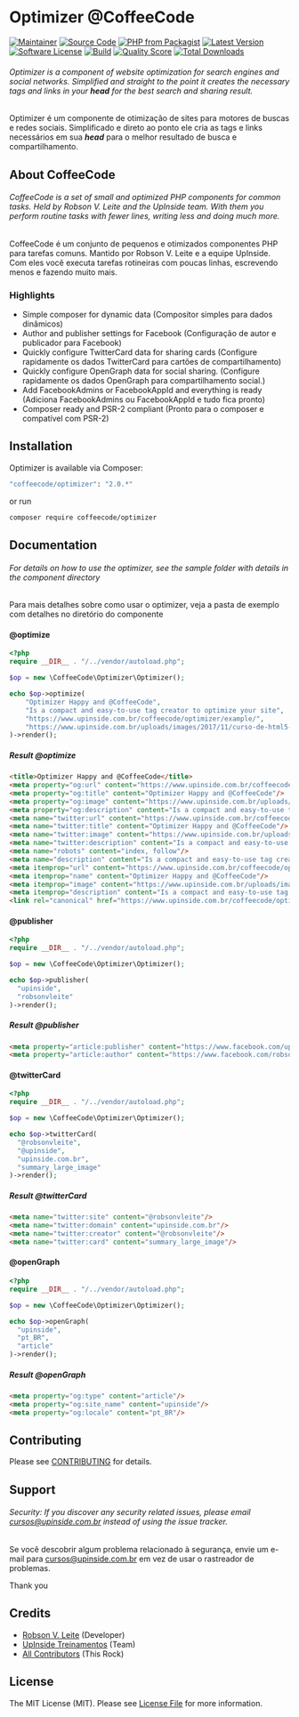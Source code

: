 # Optimizer @CoffeeCode

[![Maintainer](http://img.shields.io/badge/maintainer-@robsonvleite-blue.svg?style=flat-square)](https://twitter.com/robsonvleite)
[![Source Code](http://img.shields.io/badge/source-coffeecode/optimizer-blue.svg?style=flat-square)](https://github.com/robsonvleite/optimizer)
[![PHP from Packagist](https://img.shields.io/packagist/php-v/coffeecode/optimizer.svg?style=flat-square)](https://packagist.org/packages/coffeecode/paginator)
[![Latest Version](https://img.shields.io/github/release/robsonvleite/optimizer.svg?style=flat-square)](https://github.com/robsonvleite/optimizer/releases)
[![Software License](https://img.shields.io/badge/license-MIT-brightgreen.svg?style=flat-square)](LICENSE)
[![Build](https://img.shields.io/scrutinizer/build/g/robsonvleite/optimizer.svg?style=flat-square)](https://scrutinizer-ci.com/g/robsonvleite/optimizer)
[![Quality Score](https://img.shields.io/scrutinizer/g/robsonvleite/optimizer.svg?style=flat-square)](https://scrutinizer-ci.com/g/robsonvleite/optimizer)
[![Total Downloads](https://img.shields.io/packagist/dt/coffeecode/optimizer.svg?style=flat-square)](https://packagist.org/packages/coffeecode/optimizer)

###### Optimizer is a component of website optimization for search engines and social networks. Simplified and straight to the point it creates the necessary tags and links in your ***head*** for the best search and sharing result.

Optimizer é um componente de otimização de sites para motores de buscas e redes sociais. Simplificado e direto ao ponto ele cria as tags e links necessários em sua ***head*** para o melhor resultado de busca e compartilhamento.

## About CoffeeCode

###### CoffeeCode is a set of small and optimized PHP components for common tasks. Held by Robson V. Leite and the UpInside team. With them you perform routine tasks with fewer lines, writing less and doing much more.

CoffeeCode é um conjunto de pequenos e otimizados componentes PHP para tarefas comuns. Mantido por Robson V. Leite e a equipe UpInside. Com eles você executa tarefas rotineiras com poucas linhas, escrevendo menos e fazendo muito mais.

### Highlights

- Simple composer for dynamic data (Compositor simples para dados dinâmicos)
- Author and publisher settings for Facebook (Configuração de autor e publicador para Facebook)
- Quickly configure TwitterCard data for sharing cards (Configure rapidamente os dados TwitterCard para cartões de compartilhamento)
- Quickly configure OpenGraph data for social sharing. (Configure rapidamente os dados OpenGraph para compartilhamento social.)
- Add FacebookAdmins or FacebookAppId and everything is ready (Adiciona FacebookAdmins ou FacebookAppId e tudo fica pronto)
- Composer ready and PSR-2 compliant (Pronto para o composer e compatível com PSR-2)

## Installation

Optimizer is available via Composer:

```bash
"coffeecode/optimizer": "2.0.*"
```

or run

```bash
composer require coffeecode/optimizer
```

## Documentation

###### For details on how to use the optimizer, see the sample folder with details in the component directory

Para mais detalhes sobre como usar o optimizer, veja a pasta de exemplo com detalhes no diretório do componente

#### @optimize

```php
<?php
require __DIR__ . "/../vendor/autoload.php";

$op = new \CoffeeCode\Optimizer\Optimizer();

echo $op->optimize(
    "Optimizer Happy and @CoffeeCode",
    "Is a compact and easy-to-use tag creator to optimize your site",
    "https://www.upinside.com.br/coffeecode/optimizer/example/",
    "https://www.upinside.com.br/uploads/images/2017/11/curso-de-html5-preparando-ambiente-de-trabalho-aula-02-1511276983.jpg"
)->render();
```

##### Result @optimize

````html
<title>Optimizer Happy and @CoffeeCode</title>
<meta property="og:url" content="https://www.upinside.com.br/coffeecode/optimizer/example/"/>
<meta property="og:title" content="Optimizer Happy and @CoffeeCode"/>
<meta property="og:image" content="https://www.upinside.com.br/uploads/images/2017/11/curso-de-html5-preparando-ambiente-de-trabalho-aula-02-1511276983.jpg"/>
<meta property="og:description" content="Is a compact and easy-to-use tag creator to optimize your site"/>
<meta name="twitter:url" content="https://www.upinside.com.br/coffeecode/optimizer/example/"/>
<meta name="twitter:title" content="Optimizer Happy and @CoffeeCode"/>
<meta name="twitter:image" content="https://www.upinside.com.br/uploads/images/2017/11/curso-de-html5-preparando-ambiente-de-trabalho-aula-02-1511276983.jpg"/>
<meta name="twitter:description" content="Is a compact and easy-to-use tag creator to optimize your site"/>
<meta name="robots" content="index, follow"/>
<meta name="description" content="Is a compact and easy-to-use tag creator to optimize your site"/>
<meta itemprop="url" content="https://www.upinside.com.br/coffeecode/optimizer/example/"/>
<meta itemprop="name" content="Optimizer Happy and @CoffeeCode"/>
<meta itemprop="image" content="https://www.upinside.com.br/uploads/images/2017/11/curso-de-html5-preparando-ambiente-de-trabalho-aula-02-1511276983.jpg"/>
<meta itemprop="description" content="Is a compact and easy-to-use tag creator to optimize your site"/>
<link rel="canonical" href="https://www.upinside.com.br/coffeecode/optimizer/example/"/>
````

#### @publisher

```php
<?php
require __DIR__ . "/../vendor/autoload.php";

$op = new \CoffeeCode\Optimizer\Optimizer();

echo $op->publisher(
  "upinside",
  "robsonvleite"
)->render();
```

##### Result @publisher

````html
<meta property="article:publisher" content="https://www.facebook.com/upinside"/>
<meta property="article:author" content="https://www.facebook.com/robsonvleite"/>
````

#### @twitterCard

```php
<?php
require __DIR__ . "/../vendor/autoload.php";

$op = new \CoffeeCode\Optimizer\Optimizer();

echo $op->twitterCard(
  "@robsonvleite",
  "@upinside",
  "upinside.com.br",
  "summary_large_image"
)->render();
```

##### Result @twitterCard

````html
<meta name="twitter:site" content="@robsonvleite"/>
<meta name="twitter:domain" content="upinside.com.br"/>
<meta name="twitter:creator" content="@robsonvleite"/>
<meta name="twitter:card" content="summary_large_image"/>
````

#### @openGraph

```php
<?php
require __DIR__ . "/../vendor/autoload.php";

$op = new \CoffeeCode\Optimizer\Optimizer();

echo $op->openGraph(
  "upinside",
  "pt_BR",
  "article"
)->render();
```

##### Result @openGraph

````html
<meta property="og:type" content="article"/>
<meta property="og:site_name" content="upinside"/>
<meta property="og:locale" content="pt_BR"/>
````

## Contributing

Please see [CONTRIBUTING](https://github.com/robsonvleite/optimizer/blob/master/CONTRIBUTING.md) for details.

## Support

###### Security: If you discover any security related issues, please email cursos@upinside.com.br instead of using the issue tracker.

Se você descobrir algum problema relacionado à segurança, envie um e-mail para cursos@upinside.com.br em vez de usar o rastreador de problemas.

Thank you

## Credits

- [Robson V. Leite](https://github.com/robsonvleite) (Developer)
- [UpInside Treinamentos](https://github.com/upinside) (Team)
- [All Contributors](https://github.com/robsonvleite/optimizer/contributors) (This Rock)

## License

The MIT License (MIT). Please see [License File](https://github.com/robsonvleite/optimizer/blob/master/LICENSE) for more information.
